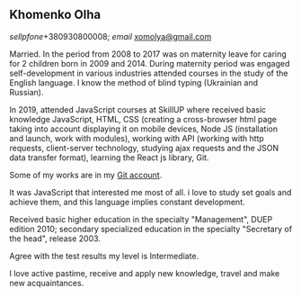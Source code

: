 ## **Khomenko Olha**
*sellpfone*+380930800008; *email* xomolya@gmail.com

Married. In the period from 2008 to 2017 was on maternity 
leave for caring for 2 children born in 2009 and 2014. During maternity period was engaged 
self-development in various industries attended courses in the study of the English language. 
I know the method of blind typing (Ukrainian and Russian).

In 2019, attended JavaScript courses at SkillUP where received basic knowledge JavaScript, HTML, 
CSS (creating a cross-browser html page taking into account displaying it on mobile devices,
Node JS (installation and launch, work with modules), working with API 
(working with http requests, client-server technology, studying ajax requests and the JSON data transfer format),
learning the React js library, Git.

Some of my works are in my [Git account](https://github.xomolya).

It was JavaScript that interested me most of all. i love to study set goals and achieve them, and this language implies constant development.

Received basic higher education in the specialty "Management", DUEP edition 2010; secondary specialized education in the specialty 
"Secretary of the head", release 2003.

Agree with the test results my level is Intermediate.

I love active pastime, receive and apply new knowledge, travel and make new acquaintances.
